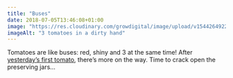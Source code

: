 ```yaml
---
title: "Buses"
date: 2018-07-05T13:46:08+01:00
image: "https://res.cloudinary.com/growdigital/image/upload/v1544264922/tomato-28344846737.jpg"
imageAlt: "3 tomatoes in a dirty hand"
---
```


Tomatoes are like buses: red, shiny and 3 at the same time! After [yesterday’s first tomato](https://www.forestgarden.wales/status/180704-tomato/), there’s more on the way. Time to crack open the preserving jars…

